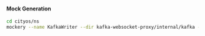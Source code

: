 #### Mock Generation

```sh
cd cityos/ns
mockery --name KafkaWriter --dir kafka-websocket-proxy/internal/kafka --output kafka-websocket-proxy/internal/kafka/mocks
```
